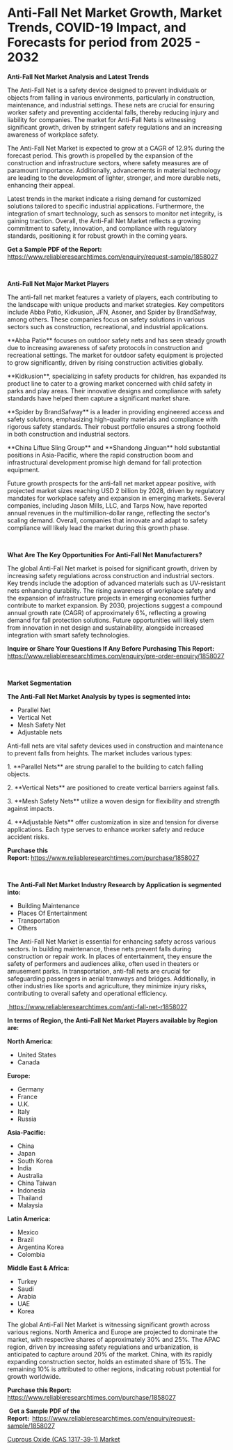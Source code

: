 <p><h1>Anti-Fall Net Market Growth, Market Trends, COVID-19 Impact, and Forecasts for period from 2025 - 2032</h1></p><p><strong>Anti-Fall Net Market Analysis and Latest Trends</strong></p>
<p><p>The Anti-Fall Net is a safety device designed to prevent individuals or objects from falling in various environments, particularly in construction, maintenance, and industrial settings. These nets are crucial for ensuring worker safety and preventing accidental falls, thereby reducing injury and liability for companies. The market for Anti-Fall Nets is witnessing significant growth, driven by stringent safety regulations and an increasing awareness of workplace safety.</p><p>The Anti-Fall Net Market is expected to grow at a CAGR of 12.9% during the forecast period. This growth is propelled by the expansion of the construction and infrastructure sectors, where safety measures are of paramount importance. Additionally, advancements in material technology are leading to the development of lighter, stronger, and more durable nets, enhancing their appeal.</p><p>Latest trends in the market indicate a rising demand for customized solutions tailored to specific industrial applications. Furthermore, the integration of smart technology, such as sensors to monitor net integrity, is gaining traction. Overall, the Anti-Fall Net Market reflects a growing commitment to safety, innovation, and compliance with regulatory standards, positioning it for robust growth in the coming years.</p></p>
<p><strong>Get a Sample PDF of the Report:&nbsp;</strong> <a href="https://www.reliableresearchtimes.com/enquiry/request-sample/1858027?utm_campaign=2181&utm_medium=2&utm_source=Github&utm_content=ia&utm_term=03022025&utm_id=anti-fall-net">https://www.reliableresearchtimes.com/enquiry/request-sample/1858027</a></p>
<p>&nbsp;</p>
<p><strong>Anti-Fall Net Major Market Players</strong></p>
<p><p>The anti-fall net market features a variety of players, each contributing to the landscape with unique products and market strategies. Key competitors include Abba Patio, Kidkusion, JFN, Asoner, and Spider by BrandSafway, among others. These companies focus on safety solutions in various sectors such as construction, recreational, and industrial applications.</p><p>**Abba Patio** focuses on outdoor safety nets and has seen steady growth due to increasing awareness of safety protocols in construction and recreational settings. The market for outdoor safety equipment is projected to grow significantly, driven by rising construction activities globally.</p><p>**Kidkusion**, specializing in safety products for children, has expanded its product line to cater to a growing market concerned with child safety in parks and play areas. Their innovative designs and compliance with safety standards have helped them capture a significant market share.</p><p>**Spider by BrandSafway** is a leader in providing engineered access and safety solutions, emphasizing high-quality materials and compliance with rigorous safety standards. Their robust portfolio ensures a strong foothold in both construction and industrial sectors.</p><p>**China Liftue Sling Group** and **Shandong Jinguan** hold substantial positions in Asia-Pacific, where the rapid construction boom and infrastructural development promise high demand for fall protection equipment.</p><p>Future growth prospects for the anti-fall net market appear positive, with projected market sizes reaching USD 2 billion by 2028, driven by regulatory mandates for workplace safety and expansion in emerging markets. Several companies, including Jason Mills, LLC, and Tarps Now, have reported annual revenues in the multimillion-dollar range, reflecting the sector's scaling demand. Overall, companies that innovate and adapt to safety compliance will likely lead the market during this growth phase.</p></p>
<p>&nbsp;</p>
<p><strong>What Are The Key Opportunities For Anti-Fall Net Manufacturers?</strong></p>
<p><p>The global Anti-Fall Net market is poised for significant growth, driven by increasing safety regulations across construction and industrial sectors. Key trends include the adoption of advanced materials such as UV-resistant nets enhancing durability. The rising awareness of workplace safety and the expansion of infrastructure projects in emerging economies further contribute to market expansion. By 2030, projections suggest a compound annual growth rate (CAGR) of approximately 6%, reflecting a growing demand for fall protection solutions. Future opportunities will likely stem from innovation in net design and sustainability, alongside increased integration with smart safety technologies.</p></p>
<p><strong>Inquire or Share Your Questions If Any Before Purchasing This Report:</strong> <a href="https://www.reliableresearchtimes.com/enquiry/pre-order-enquiry/1858027?utm_campaign=2181&utm_medium=2&utm_source=Github&utm_content=ia&utm_term=03022025&utm_id=anti-fall-net">https://www.reliableresearchtimes.com/enquiry/pre-order-enquiry/1858027</a></p>
<p>&nbsp;</p>
<p><strong>Market Segmentation</strong></p>
<p><strong>The Anti-Fall Net Market Analysis by types is segmented into:</strong></p>
<p><ul><li>Parallel Net</li><li>Vertical Net</li><li>Mesh Safety Net</li><li>Adjustable nets</li></ul></p>
<p><p>Anti-fall nets are vital safety devices used in construction and maintenance to prevent falls from heights. The market includes various types: </p><p>1. **Parallel Nets** are strung parallel to the building to catch falling objects.</p><p>2. **Vertical Nets** are positioned to create vertical barriers against falls.</p><p>3. **Mesh Safety Nets** utilize a woven design for flexibility and strength against impacts.</p><p>4. **Adjustable Nets** offer customization in size and tension for diverse applications. Each type serves to enhance worker safety and reduce accident risks.</p></p>
<p><strong>Purchase this Report:&nbsp;</strong><a href="https://www.reliableresearchtimes.com/purchase/1858027?utm_campaign=2181&utm_medium=2&utm_source=Github&utm_content=ia&utm_term=03022025&utm_id=anti-fall-net">https://www.reliableresearchtimes.com/purchase/1858027</a></p>
<p>&nbsp;</p>
<p><strong>The Anti-Fall Net Market Industry Research by Application is segmented into:</strong></p>
<p><ul><li>Building Maintenance</li><li>Places Of Entertainment</li><li>Transportation</li><li>Others</li></ul></p>
<p><p>The Anti-Fall Net Market is essential for enhancing safety across various sectors. In building maintenance, these nets prevent falls during construction or repair work. In places of entertainment, they ensure the safety of performers and audiences alike, often used in theaters or amusement parks. In transportation, anti-fall nets are crucial for safeguarding passengers in aerial tramways and bridges. Additionally, in other industries like sports and agriculture, they minimize injury risks, contributing to overall safety and operational efficiency.</p></p>
<p><a href="https://www.reliableresearchtimes.com/anti-fall-net-r1858027?utm_campaign=2181&utm_medium=2&utm_source=Github&utm_content=ia&utm_term=03022025&utm_id=anti-fall-net">&nbsp;https://www.reliableresearchtimes.com/anti-fall-net-r1858027</a></p>
<p><strong>In terms of Region, the Anti-Fall Net Market Players available by Region are:</strong></p>
<p>
    <p> <strong> North America: </strong>
        <ul>
            <li>United States</li>
            <li>Canada</li>
        </ul>
        </p> 
    <p> <strong> Europe: </strong>
        <ul>
            <li>Germany</li>
            <li>France</li>
            <li>U.K.</li>
            <li>Italy</li>
            <li>Russia</li>
        </ul>
        </p> 
    <p> <strong> Asia-Pacific: </strong>
        <ul>
            <li>China</li>
            <li>Japan</li>
            <li>South Korea</li>
            <li>India</li>
            <li>Australia</li>
            <li>China Taiwan</li>
            <li>Indonesia</li>
            <li>Thailand</li>
            <li>Malaysia</li>
        </ul>
        </p> 
    <p> <strong> Latin America: </strong>
        <ul>
            <li>Mexico</li>
            <li>Brazil</li>
            <li>Argentina Korea</li>
            <li>Colombia</li>
        </ul>
        </p> 
    <p> <strong> Middle East & Africa: </strong>
        <ul>
            <li>Turkey</li>
            <li>Saudi</li>
            <li>Arabia</li>
            <li>UAE</li>
            <li>Korea</li>
        </ul>
    </p>
    </p>
<p><p>The global Anti-Fall Net Market is witnessing significant growth across various regions. North America and Europe are projected to dominate the market, with respective shares of approximately 30% and 25%. The APAC region, driven by increasing safety regulations and urbanization, is anticipated to capture around 20% of the market. China, with its rapidly expanding construction sector, holds an estimated share of 15%. The remaining 10% is attributed to other regions, indicating robust potential for growth worldwide.</p></p>
<p><strong>Purchase this Report: </strong><a href="https://www.reliableresearchtimes.com/purchase/1858027?utm_campaign=2181&utm_medium=2&utm_source=Github&utm_content=ia&utm_term=03022025&utm_id=anti-fall-net">https://www.reliableresearchtimes.com/purchase/1858027</a></p>
<p>&nbsp;<strong>Get a Sample PDF of the Report:&nbsp;&nbsp;</strong><a href="https://www.reliableresearchtimes.com/enquiry/request-sample/1858027?utm_campaign=2181&utm_medium=2&utm_source=Github&utm_content=ia&utm_term=03022025&utm_id=anti-fall-net">https://www.reliableresearchtimes.com/enquiry/request-sample/1858027</a></p>
<p><strong></strong></p>
<p><p><a href="https://github.com/HobertDavis43/Market-Research-Report-List-1/blob/main/cuprous-oxide-cas-1317-39-1-market.md?utm_campaign=2181&utm_medium=2&utm_source=Github&utm_content=ia&utm_term=03022025&utm_id=anti-fall-net">Cuprous Oxide (CAS 1317-39-1) Market</a></p></p>
